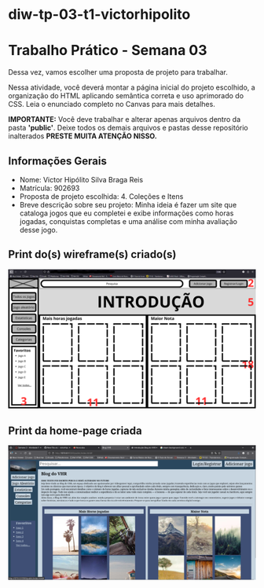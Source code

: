 # diw-tp-03-t1-victorhipolito
# Trabalho Prático - Semana 03

Dessa vez, vamos escolher uma proposta de projeto para trabalhar.

Nessa atividade, você deverá montar a página inicial do projeto escolhido, a organização do HTML aplicando semântica correta e uso aprimorado do CSS. Leia o enunciado completo no Canvas para mais detalhes.

**IMPORTANTE:** Você deve trabalhar e alterar apenas arquivos dentro da pasta **'public'**. Deixe todos os demais arquivos e pastas desse repositório inalterados **PRESTE MUITA ATENÇÃO NISSO.**

## Informações Gerais

- Nome: Victor Hipólito Silva Braga Reis
- Matrícula: 902693
- Proposta de projeto escolhida: 4. Coleções e Itens
- Breve descrição sobre seu projeto: Minha ideia é fazer um site que cataloga jogos que eu completei e exibe informações como horas jogadas, conquistas completas e uma análise com minha avaliação desse jogo.

## Print do(s) wireframe(s) criado(s)

![Modelo do site criado no Canva](public/images/estrutura-site.png)

## Print da home-page criada

![Print da home-page](public/images/captura-site.png)